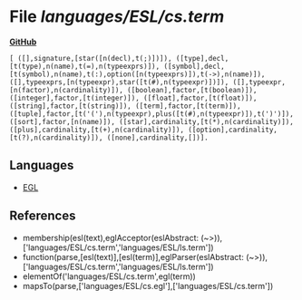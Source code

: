 # File _languages/ESL/cs.term_
**[GitHub](https://github.com/softlang/yas/blob/master/languages/ESL/cs.term)**
```
[ ([],signature,[star([n(decl),t(;)])]), ([type],decl,[t(type),n(name),t(=),n(typeexprs)]), ([symbol],decl,[t(symbol),n(name),t(:),option([n(typeexprs)]),t(->),n(name)]), ([],typeexprs,[n(typeexpr),star([t(#),n(typeexpr)])]), ([],typeexpr,[n(factor),n(cardinality)]), ([boolean],factor,[t(boolean)]), ([integer],factor,[t(integer)]), ([float],factor,[t(float)]), ([string],factor,[t(string)]), ([term],factor,[t(term)]), ([tuple],factor,[t('('),n(typeexpr),plus([t(#),n(typeexpr)]),t(')')]), ([sort],factor,[n(name)]), ([star],cardinality,[t(*),n(cardinality)]), ([plus],cardinality,[t(+),n(cardinality)]), ([option],cardinality,[t(?),n(cardinality)]), ([none],cardinality,[])].
```

## Languages
* [EGL](../languages/EGL.md)

## References
* membership(esl(text),eglAcceptor(eslAbstract: (~>)),['languages/ESL/cs.term','languages/ESL/ls.term'])
* function(parse,[esl(text)],[esl(term)],eglParser(eslAbstract: (~>)),['languages/ESL/cs.term','languages/ESL/ls.term'])
* elementOf('languages/ESL/cs.term',egl(term))
* mapsTo(parse,['languages/ESL/cs.egl'],['languages/ESL/cs.term'])
